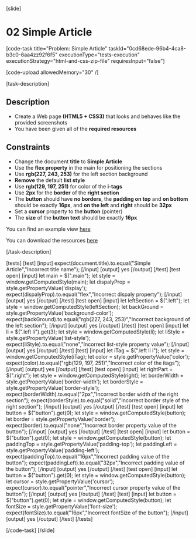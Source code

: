 
[slide]

# 02 Simple Article

[code-task title="Problem: Simple Article" taskId="0cd68ede-96b4-4ca8-b3c0-6aa4zz92f6f5" executionType="tests-execution" executionStrategy="html-and-css-zip-file" requiresInput="false"]

[code-upload allowedMemory="30" /]

[task-description]

## Description
* Create a Web page **(HTML5 + CSS3)** that looks and behaves like the provided screenshots
* You have been given all of the **required resources**

## Constraints
* Change the document **title** to **Simple Article**
* Use the **flex property** in the main for positioning the sections
* Use **rgb(227, 243, 253)** for the left section background
* **Remove** the default **list style**
* Use **rgb(129, 197, 251)** for color of the **i-tags**
* Use **2px** for the **border** of the **right section**
* The **button** should have **no borders**, the **padding on top** and **on bottom** should be exactly **16px**, and **on the left** and **right** should be **32px**
* Set a **cursor** property to the **button** (pointer)
* The **size** of the **button text** should be exactly **16px**

You can find an example view [here](https://i.imgur.com/jJ84BM9.png)

You can download the resources [here](https://mega.nz/file/mR5D2Ayb#-hV_GOaBo1V9YUD9Ryd7fftKq4-cMrAQV5HYmuWgXBA)

[/task-description]

[tests]
[test]
[input]
expect(document.title).to.equal("Simple Article","Incorrect title name");
[/input]
[output]
yes
[/output]
[/test]
[test open]
[input]
let main = $(".main");
let style = window.getComputedStyle(main);
let dispalyProp = style.getPropertyValue('display');
expect(dispalyProp).to.equal("flex","Incorrect dispaly property");
[/input]
[output]
yes
[/output]
[/test]
[test open]
[input]
let leftSection = $(".left");
let style = window.getComputedStyle(leftSection);
let backGround = style.getPropertyValue('background-color');
expect(backGround).to.equal("rgb(227, 243, 253)","Incorrect background of the left section");
[/input]
[output]
yes
[/output]
[/test]
[test open]
[input]
let li = $(".left li").get(3);
let style = window.getComputedStyle(li);
let liStyle = style.getPropertyValue('list-style');
expect(liStyle).to.equal("none","Incorrect list-style property value");
[/input]
[output]
yes
[/output]
[/test]
[test]
[input]
let iTag = $(".left li i");
let style = window.getComputedStyle(iTag);
let color = style.getPropertyValue('color');
expect(color).to.equal("rgb(129, 197, 251)","Incorrect color of the itags");
[/input]
[output]
yes
[/output]
[/test]
[test open]
[input]
let rightPart = $(".right");
let style = window.getComputedStyle(right);
let borderWidth = style.getPropertyValue('border-width');
let borderStyle = style.getPropertyValue('border-style');
expect(borderWidth).to.equal("2px","Incorrect border width of the right section");
expect(borderStyle).to.equal("solid","Incorrect border style of the right section");
[/input]
[output]
yes
[/output]
[/test]
[test open]
[input]
let button = $("button").get(0);
let style = window.getComputedStyle(button);
let border = style.getPropertyValue('border');
expect(border).to.equal("none","Incorrect border property value of the button");
[/input]
[output]
yes
[/output]
[/test]
[test open]
[input]
let button = $("button").get(0);
let style = window.getComputedStyle(button);
let paddingTop = style.getPropertyValue('padding-top');
let paddingLeft = style.getPropertyValue('padding-left');
expect(paddingTop).to.equal("16px","Incorrect padding value of the button");
expect(paddingLeft).to.equal("32px","Incorrect padding value of the button");
[/input]
[output]
yes
[/output]
[/test]
[test open]
[input]
let button = $("button").get(0);
let style = window.getComputedStyle(button);
let cursor = style.getPropertyValue('cursor');
expect(cursor).to.equal("pointer","Incorrect cursor property value of the button");
[/input]
[output]
yes
[/output]
[/test]
[test]
[input]
let button = $("button").get(0);
let style = window.getComputedStyle(button);
let fontSize = style.getPropertyValue('font-size');
expect(fontSize).to.equal("16px","Incorrect fontSize of the button");
[/input]
[output]
yes
[/output]
[/test]
[/tests]

[/code-task]
[/slide]